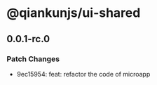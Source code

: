 # @qiankunjs/ui-shared

## 0.0.1-rc.0

### Patch Changes

- 9ec15954: feat: refactor the code of microapp
